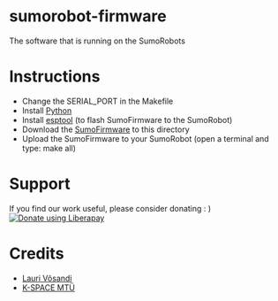 # sumorobot-firmware

The software that is running on the SumoRobots

# Instructions
* Change the SERIAL_PORT in the Makefile
* Install [Python](https://www.python.org/downloads/)
* Install [esptool](https://github.com/espressif/esptool) (to flash SumoFirmware to the SumoRobot)
* Download the [SumoFirmware](https://github.com/robokoding/sumorobot-firmware/releases) to this directory
* Upload the SumoFirmware to your SumoRobot (open a terminal and type: make all)

# Support
If you find our work useful, please consider donating : )  
[![Donate using Liberapay](https://liberapay.com/assets/widgets/donate.svg)](https://liberapay.com/robokoding/donate)  


# Credits
* [Lauri Võsandi](https://lauri.xn--vsandi-pxa.com/)
* [K-SPACE MTÜ](https://k-space.ee/)
